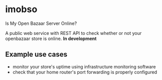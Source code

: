 # imobso
Is My Open Bazaar Server Online?


A public web service with REST API to check whether or not your openbazaar store is online. **In development**

## Example use cases

  * monitor your store's uptime using infrastructure monitoring software
  * check that your home router's port forwarding is properly configured
